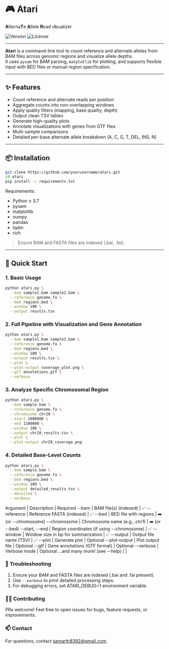 # 🎮 Atari

**A**lterna**T**e **A**llele **R**ead v**I**sualizer

![Version](https://img.shields.io/badge/version-0.1.0-blue)
![License](https://img.shields.io/badge/license-MIT-green)

---

**Atari** is a command-line tool to count reference and alternate alleles from BAM files across genomic regions and visualize allele depths.  
It uses `pysam` for BAM parsing, `matplotlib` for plotting, and supports flexible input with BED files or manual region specification.

---

## ✨ Features

- Count reference and alternate reads per position
- Aggregate counts into non-overlapping windows
- Apply quality filters (mapping, base quality, depth)
- Output clean TSV tables
- Generate high-quality plots
- Annotate visualizations with genes from GTF files
- Multi-sample comparisons
- Detailed per-base alternate allele breakdown (A, C, G, T, DEL, INS, N)

---

## 📦 Installation

```bash
git clone https://github.com/yourusername/atari.git
cd atari
pip install -r requirements.txt
```

Requirements:

- Python ≥ 3.7
- pysam
- matplotlib
- numpy
- pandas
- tqdm
- rich

> Ensure BAM and FASTA files are indexed (.bai, .fai).

---

## 🚀 Quick Start
### 1. Basic Usage

```bash
python atari.py \
  --bam sample1.bam sample2.bam \
  --reference genome.fa \
  --bed regions.bed \
  --window 100 \
  --output results.tsv
```
### 2. Full Pipeline with Visualization and Gene Annotation

```bash
python atari.py \
  --bam sample1.bam sample2.bam \
  --reference genome.fa \
  --bed regions.bed \
  --window 100 \
  --output results.tsv \
  --plot \
  --plot-output coverage_plot.png \
  --gtf annotations.gtf \
  --verbose
```
### 3. Analyze Specific Chromosomal Region

```bash
python atari.py \
  --bam sample.bam \
  --reference genome.fa \
  --chromosome chr20 \
  --start 1000000 \
  --end 1100000 \
  --window 100 \
  --output chr20_results.tsv \
  --plot \
  --plot-output chr20_coverage.png
```

### 4. Detailed Base-Level Counts
```bash
python atari.py \
  --bam sample.bam \
  --reference genome.fa \
  --bed regions.bed \
  --window 100 \
  --output detailed_results.tsv \
  --detailed \
  --verbose
```

Argument | Description | Required
--bam | BAM file(s) (indexed) | ✅
--reference | Reference FASTA (indexed) | ✅
--bed | BED file with regions | ➡️ (or --chromosome)
--chromosome | Chromosome name (e.g., chr1) | ➡️ (or --bed)
--start, --end | Region coordinates (if using --chromosome) | ✅
--window | Window size in bp for summarization | ✅
--output | Output file name (TSV) | ✅
--plot | Generate plot | Optional
--plot-output | Plot output file | Optional
--gtf | Gene annotations (GTF format) | Optional
--verbose | Verbose mode | Optional
...and many more! (see --help) |  | 


### 🐛 Troubleshooting

1. Ensure your BAM and FASTA files are indexed (.bai and .fai present).
2. Use `--verbose` to print detailed processing steps.
3. For debugging errors, set ATARI_DEBUG=1 environment variable.

### 👨‍💻 Contributing
PRs welcome! Feel free to open issues for bugs, feature requests, or improvements.

### 📫 Contact
For questions, contact samarth8392@gmail.com.